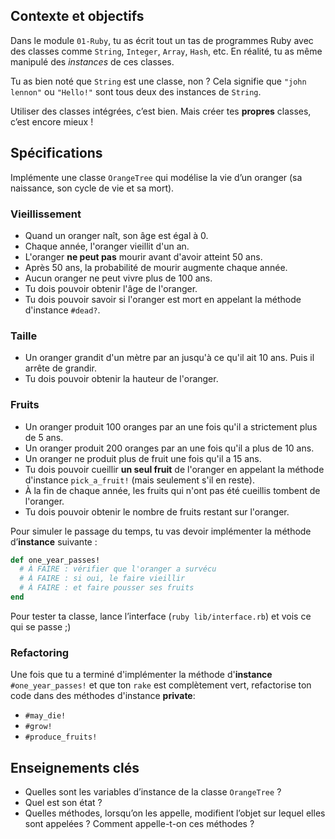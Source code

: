 ## Contexte et objectifs

Dans le module `01-Ruby`, tu as écrit tout un tas de programmes Ruby avec des classes comme `String`, `Integer`, `Array`, `Hash`, etc. En réalité, tu as même manipulé des *instances* de ces classes.

Tu as bien noté que `String` est une classe, non ? Cela signifie que `"john lennon"` ou `"Hello!"` sont tous deux des instances de `String`.

Utiliser des classes intégrées, c’est bien. Mais créer tes **propres** classes, c’est encore mieux !

## Spécifications

Implémente une classe `OrangeTree` qui modélise la vie d’un oranger (sa naissance, son cycle de vie et sa mort).

### Vieillissement
- Quand un oranger naît, son âge est égal à 0.
- Chaque année, l'oranger vieillit d'un an.
- L'oranger **ne peut pas** mourir avant d'avoir atteint 50 ans.
- Après 50 ans, la probabilité de mourir augmente chaque année.
- Aucun oranger ne peut vivre plus de 100 ans.
- Tu dois pouvoir obtenir l'âge de l'oranger.
- Tu dois pouvoir savoir si l'oranger est mort en appelant la méthode d'instance `#dead?`.

### Taille
- Un oranger grandit d'un mètre par an jusqu'à ce qu'il ait 10 ans. Puis il arrête de grandir.
- Tu dois pouvoir obtenir la hauteur de l'oranger.

### Fruits
- Un oranger produit 100 oranges par an une fois qu'il a strictement plus de 5 ans.
- Un oranger produit 200 oranges par an une fois qu'il a plus de 10 ans.
- Un oranger ne produit plus de fruit une fois qu'il a 15 ans.
- Tu dois pouvoir cueillir **un seul fruit** de l'oranger en appelant la méthode d'instance `pick_a_fruit!` (mais seulement s'il en reste).
- À la fin de chaque année, les fruits qui n'ont pas été cueillis tombent de l'oranger.
- Tu dois pouvoir obtenir le nombre de fruits restant sur l'oranger.

Pour simuler le passage du temps, tu vas devoir implémenter la méthode d’**instance** suivante :

```ruby
def one_year_passes!
  # À FAIRE : vérifier que l'oranger a survécu
  # À FAIRE : si oui, le faire vieillir
  # À FAIRE : et faire pousser ses fruits
end
```

Pour tester ta classe, lance l’interface (`ruby lib/interface.rb`) et vois ce qui se passe ;)

### Refactoring

Une fois que tu a terminé d'implémenter la méthode d'**instance** `#one_year_passes!` et que ton `rake` est complètement vert, refactorise ton code dans des méthodes d'instance **private**:
- `#may_die!`
- `#grow!`
- `#produce_fruits!`

## Enseignements clés

- Quelles sont les variables d’instance de la classe `OrangeTree` ?
- Quel est son état ?
- Quelles méthodes, lorsqu’on les appelle, modifient l’objet sur lequel elles sont appelées ? Comment appelle-t-on ces méthodes ?
